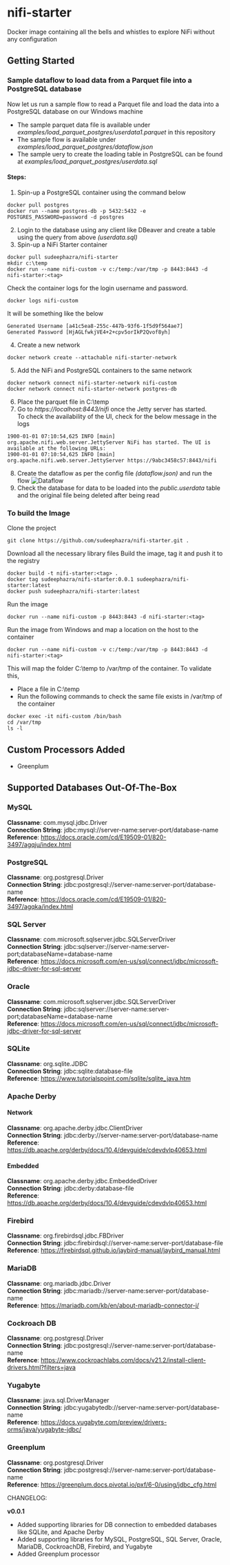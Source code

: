 # nifi-starter
Docker image containing all the bells and whistles to explore NiFi without any configuration

## Getting Started

### Sample dataflow to load data from a Parquet file into a PostgreSQL database 

Now let us run a sample flow to read a Parquet file and load the data into a PostgreSQL database on our Windows machine
- The sample parquet data file is available under *examples/load_parquet_postgres/userdata1.parquet* in this repository
- The sample flow is available under *examples/load_parquet_postgres/dataflow.json*
- The sample uery to create the loading table in PostgreSQL can be found at *examples/load_parquet_postgres/userdata.sql*

#### Steps:
1. Spin-up a PostgreSQL container using the command below
```
docker pull postgres
docker run --name postgres-db -p 5432:5432 -e POSTGRES_PASSWORD=password -d postgres
```
2. Login to the database using any client like DBeaver and create a table using the query from above *(userdata.sql)*
3. Spin-up a NiFi Starter container 
```
docker pull sudeephazra/nifi-starter
mkdir c:\temp
docker run --name nifi-custom -v c:/temp:/var/tmp -p 8443:8443 -d nifi-starter:<tag>
```
Check the container logs for the login username and password. 
```
docker logs nifi-custom
```
It will be something like the below
```
Generated Username [a41c5ea8-255c-447b-93f6-1f5d9f564ae7]
Generated Password [HjAGLfwkjVE4+2+cpv5orIkP2Qvof8yh]
```
4. Create a new network
```
docker network create --attachable nifi-starter-network
```
5. Add the NiFi and PostgreSQL containers to the same network
```
docker network connect nifi-starter-network nifi-custom
docker network connect nifi-starter-network postgres-db
```
6. Place the parquet file in C:\temp
7. Go to *https://localhost:8443/nifi* once the Jetty server has started.   
To check the availability of the UI, check for the below message in the logs
```
1900-01-01 07:10:54,625 INFO [main] org.apache.nifi.web.server.JettyServer NiFi has started. The UI is available at the following URLs:
1900-01-01 07:10:54,625 INFO [main] org.apache.nifi.web.server.JettyServer https://9abc3458c57:8443/nifi
```
8. Create the dataflow as per the config file *(dataflow.json)* and run the flow
![Dataflow](examples/load_parquet_postgres/sample_workflow.png)
9.  Check the database for data to be loaded into the *public.userdata* table and the original file being deleted after being read

### To build the Image
Clone the project
```
git clone https://github.com/sudeephazra/nifi-starter.git .
```
Download all the necessary library files 
Build the image, tag it and push it to the registry 
```
docker build -t nifi-starter:<tag> .
docker tag sudeephazra/nifi-starter:0.0.1 sudeephazra/nifi-starter:latest
docker push sudeephazra/nifi-starter:latest
```
Run the image
```
docker run --name nifi-custom -p 8443:8443 -d nifi-starter:<tag>
```
Run the image from Windows and map a location on the host to the container
```
docker run --name nifi-custom -v c:/temp:/var/tmp -p 8443:8443 -d nifi-starter:<tag>
```
This will map the folder C:\temp to /var/tmp of the container. To validate this, 
- Place a file in C:\temp  
- Run the following commands to check the same file exists in /var/tmp of the container
```
docker exec -it nifi-custom /bin/bash
cd /var/tmp
ls -l
```

## Custom Processors Added
- Greenplum

## Supported Databases Out-Of-The-Box

### MySQL
**Classname**: com.mysql.jdbc.Driver   
**Connection String**: jdbc:mysql://server-name:server-port/database-name   
**Reference**: https://docs.oracle.com/cd/E19509-01/820-3497/agqju/index.html   

### PostgreSQL
**Classname**: org.postgresql.Driver   
**Connection String**: jdbc:postgresql://server-name:server-port/database-name   
**Reference**: https://docs.oracle.com/cd/E19509-01/820-3497/agqka/index.html   

### SQL Server
**Classname**: com.microsoft.sqlserver.jdbc.SQLServerDriver   
**Connection String**: jdbc:sqlserver://server-name:server-port;databaseName=database-name   
**Reference**: https://docs.microsoft.com/en-us/sql/connect/jdbc/microsoft-jdbc-driver-for-sql-server   

### Oracle
**Classname**: com.microsoft.sqlserver.jdbc.SQLServerDriver   
**Connection String**: jdbc:sqlserver://server-name:server-port;databaseName=database-name   
**Reference**: https://docs.microsoft.com/en-us/sql/connect/jdbc/microsoft-jdbc-driver-for-sql-server   

### SQLite
**Classname**: org.sqlite.JDBC   
**Connection String**: jdbc:sqlite:database-file   
**Reference**: https://www.tutorialspoint.com/sqlite/sqlite_java.htm   

### Apache Derby
#### Network
**Classname**: org.apache.derby.jdbc.ClientDriver   
**Connection String**: jdbc:derby://server-name:server-port/database-name   
**Reference**: https://db.apache.org/derby/docs/10.4/devguide/cdevdvlp40653.html   
#### Embedded
**Classname**: org.apache.derby.jdbc.EmbeddedDriver   
**Connection String**: jdbc:derby:database-file   
**Reference**: https://db.apache.org/derby/docs/10.4/devguide/cdevdvlp40653.html    


### Firebird
**Classname**: org.firebirdsql.jdbc.FBDriver   
**Connection String**: jdbc:firebirdsql://server-name:server-port/database-file   
**Reference**: https://firebirdsql.github.io/jaybird-manual/jaybird_manual.html   

### MariaDB
**Classname**: org.mariadb.jdbc.Driver   
**Connection String**: jdbc:mariadb://server-name:server-port/database-name   
**Reference**: https://mariadb.com/kb/en/about-mariadb-connector-j/   

### Cockroach DB
**Classname**: org.postgresql.Driver   
**Connection String**: jdbc:postgresql://server-name:server-port/database-name   
**Reference**: https://www.cockroachlabs.com/docs/v21.2/install-client-drivers.html?filters=java    

### Yugabyte
**Classname**: java.sql.DriverManager    
**Connection String**: jdbc:yugabytedb://server-name:server-port/database-name   
**Reference**: https://docs.yugabyte.com/preview/drivers-orms/java/yugabyte-jdbc/    

### Greenplum
**Classname**: org.postgresql.Driver   
**Connection String**: jdbc:postgresql://server-name:server-port/database-name   
**Reference**: https://greenplum.docs.pivotal.io/pxf/6-0/using/jdbc_cfg.html   

CHANGELOG:

**v0.0.1**
- Added supporting libraries for DB connection to embedded databases like SQLite, and Apache Derby
- Added supporting libraries for MySQL, PostgreSQL, SQL Server, Oracle, MariaDB, CockroachDB, Firebird, and Yugabyte
- Added Greenplum processor


